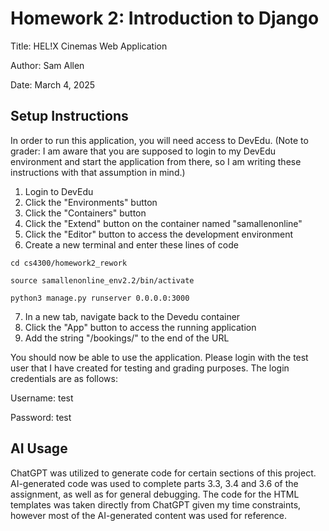 # Homework 2: Introduction to Django
Title: HEL!X Cinemas Web Application

Author: Sam Allen 

Date: March 4, 2025


## Setup Instructions 
In order to run this application, you will need access to DevEdu. 
(Note to grader: I am aware that you are supposed to login to my DevEdu environment and start the application from there, so I am writing these instructions with that assumption in mind.)

1. Login to DevEdu 
2. Click the "Environments" button
3. Click the "Containers" button
4. Click the "Extend" button on the container named "samallenonline"
5. Click the "Editor" button to access the development environment
6. Create a new terminal and enter these lines of code

```cd cs4300/homework2_rework```

```source samallenonline_env2.2/bin/activate```

```python3 manage.py runserver 0.0.0.0:3000 ```

7. In a new tab, navigate back to the Devedu container
8. Click the "App" button to access the running application
9. Add the string "/bookings/" to the end of the URL

You should now be able to use the application. Please login with the test user that I have created for testing and grading purposes. The login credentials are as follows:

Username: test

Password: test

## AI Usage 
ChatGPT was utilized to generate code for certain sections of this project. AI-generated code was used to complete parts 3.3, 3.4 and 3.6 of the assignment, as well as for general debugging. The code for the HTML templates was taken directly from ChatGPT given my time constraints, however most of the AI-generated content was used for reference.
